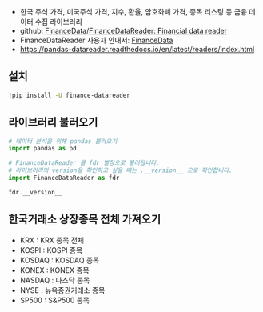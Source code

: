 * 한국 주식 가격, 미국주식 가격, 지수, 환율, 암호화폐 가격, 종목 리스팅 등 금융 데이터 수집 라이브러리
* github: [FinanceData/FinanceDataReader: Financial data reader](https://github.com/FinanceData/FinanceDataReader)
* FinanceDataReader 사용자 안내서: [FinanceData](https://financedata.github.io/posts/finance-data-reader-users-guide.html)
* https://pandas-datareader.readthedocs.io/en/latest/readers/index.html

## 설치
```bash
!pip install -U finance-datareader
```
## 라이브러리 불러오기
```python
# 데이터 분석을 위해 pandas 불러오기
import pandas as pd

# FinanceDataReader 를 fdr 별칭으로 불러옵니다.
# 라이브러리의 version을 확인하고 싶을 때는 .__version__ 으로 확인합니다. 
import FinanceDataReader as fdr

fdr.__version__
```

## 한국거래소 상장종목 전체 가져오기
* KRX : KRX 종목 전체
* KOSPI : KOSPI 종목
* KOSDAQ : KOSDAQ 종목
* KONEX : KONEX 종목
* NASDAQ : 나스닥 종목
* NYSE : 뉴욕증권거래소 종목
* SP500 : S&P500 종목

